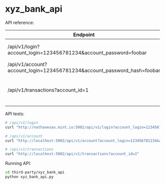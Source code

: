 # xyz_bank_api

API reference:

| Endpoint | Request | Arguments | Response |
| -------- | ------- | --------- | -------- |
| /api/v1/login?account_login=123456781234&account_password=foobar | GET | N/A | ``{"account_login": "123456781234", "account_password_hash": "somehash"}``
| /api/v1/account?account_login=123456781234&account_password_hash=foobar | GET | N/A | ``{"id": 1, "balance": 1013.28}``
| /api/v1/transactions?account_id=1 | GET | N/A | ``[{"transaction_date": "2019/08/03, "transaction_seller": "walmart", "transaction_amount": 12.04, "account_id": 1}]``

API tests:

```bash
# /api/v1/login
curl "http://nathanesau.mint.io:5002/api/v1/login?account_login=123456781234&account_password=xyz_bank_nathan"

# /api/v1/account
curl "http://localhost:5002/api/v1/account?account_login=123456781234&account_password_hash=pbkdf2:sha256:150000\$FRb1SnZg\$6174439c41665d33166cae4ce22a5c080dbcdd73813712f1123180be08271188"

# /api/v1/transactions
curl "http://localhost:5002/api/v1/transactions?account_id=2"
```

Running API:

```bash
cd third-party/xyz_bank_api
python xyz_bank_api.py
```